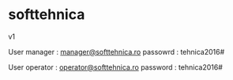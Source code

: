 # softtehnica
v1

User manager : manager@softtehnica.ro
    passowrd : tehnica2016#
    
User operator : operator@softtehnica.ro
    password : tehnica2016#
